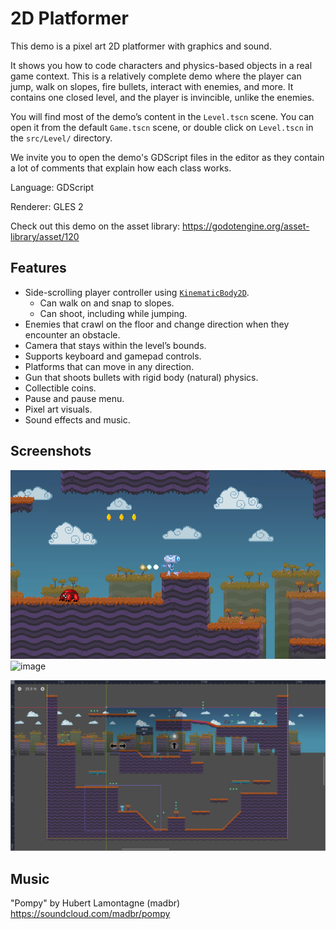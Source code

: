# 2D Platformer

This demo is a pixel art 2D platformer with graphics and sound.

It shows you how to code characters and physics-based objects
in a real game context. This is a relatively complete demo
where the player can jump, walk on slopes, fire bullets,
interact with enemies, and more. It contains one closed
level, and the player is invincible, unlike the enemies.

You will find most of the demo’s content in the `Level.tscn` scene.
You can open it from the default `Game.tscn` scene, or double
click on `Level.tscn` in the `src/Level/` directory.

We invite you to open the demo's GDScript files in the editor as
they contain a lot of comments that explain how each class works.

Language: GDScript

Renderer: GLES 2

Check out this demo on the asset library: https://godotengine.org/asset-library/asset/120

## Features

- Side-scrolling player controller using [`KinematicBody2D`](https://docs.godotengine.org/en/latest/classes/class_kinematicbody2d.html).
    - Can walk on and snap to slopes.
    - Can shoot, including while jumping.
- Enemies that crawl on the floor and change direction when they encounter an obstacle.
- Camera that stays within the level’s bounds.
- Supports keyboard and gamepad controls.
- Platforms that can move in any direction.
- Gun that shoots bullets with rigid body (natural) physics.
- Collectible coins.
- Pause and pause menu.
- Pixel art visuals.
- Sound effects and music.

## Screenshots

![Player shooting in the direction of an enemy](screenshots/shoot.png) 
![image](https://github.com/user-attachments/assets/bbbc5f61-a275-41c0-9586-59d56fb12ad7)


![The entire level layout viewed in the editor](screenshots/layout.png)

## Music

"Pompy" by Hubert Lamontagne (madbr) https://soundcloud.com/madbr/pompy
